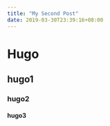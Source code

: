 ```yaml
---
title: "My Second Post"
date: 2019-03-30T23:39:16+08:00
---
```


# Hugo
## hugo1
### hugo2
#### hugo3
